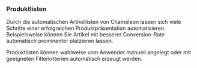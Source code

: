 ### Produktlisten


Durch die automatischen Artikellisten von Chameleon lassen sich viele Schritte einer erfolgreichen Produktpräsentation automatisieren. Beispielsweise können Sie Artikel mit besserer Conversion-Rate automatisch prominenter platzieren lassen.

Produktlisten können wahlweise vom Anwender manuell angelegt oder mit geeigneten Filterkriterien automatisch erzeugt werden.
